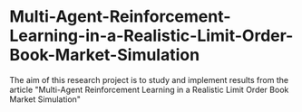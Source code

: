 # Multi-Agent-Reinforcement-Learning-in-a-Realistic-Limit-Order-Book-Market-Simulation

The aim of this research project is to study and implement results from the article "Multi-Agent Reinforcement Learning in a Realistic Limit Order Book Market Simulation"


